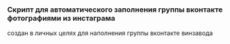 ### Cкрипт для автоматического заполнения группы вконтакте фотографиями из инстаграма

создан в личных целях для наполнения группы вконтакте винзавода